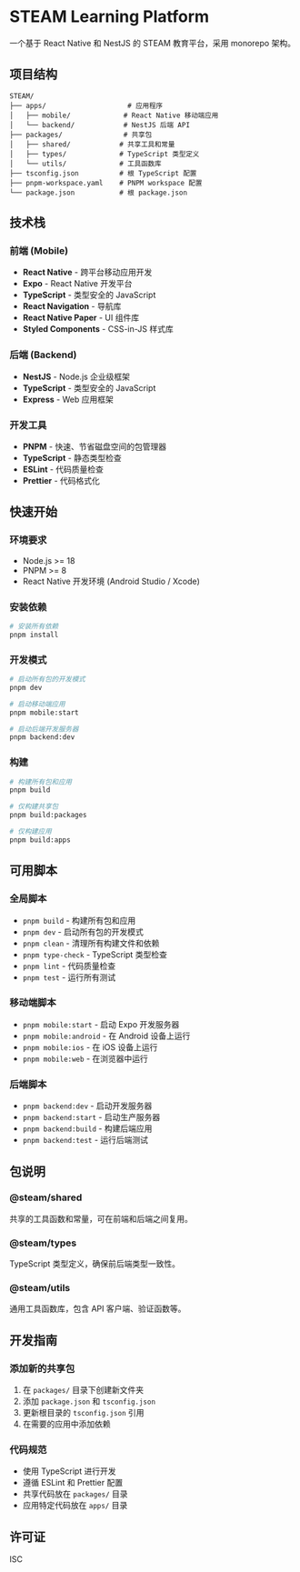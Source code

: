 # STEAM Learning Platform

一个基于 React Native 和 NestJS 的 STEAM 教育平台，采用 monorepo 架构。

## 项目结构

```
STEAM/
├── apps/                    # 应用程序
│   ├── mobile/             # React Native 移动端应用
│   └── backend/            # NestJS 后端 API
├── packages/               # 共享包
│   ├── shared/            # 共享工具和常量
│   ├── types/             # TypeScript 类型定义
│   └── utils/             # 工具函数库
├── tsconfig.json          # 根 TypeScript 配置
├── pnpm-workspace.yaml    # PNPM workspace 配置
└── package.json           # 根 package.json
```

## 技术栈

### 前端 (Mobile)
- **React Native** - 跨平台移动应用开发
- **Expo** - React Native 开发平台
- **TypeScript** - 类型安全的 JavaScript
- **React Navigation** - 导航库
- **React Native Paper** - UI 组件库
- **Styled Components** - CSS-in-JS 样式库

### 后端 (Backend)
- **NestJS** - Node.js 企业级框架
- **TypeScript** - 类型安全的 JavaScript
- **Express** - Web 应用框架

### 开发工具
- **PNPM** - 快速、节省磁盘空间的包管理器
- **TypeScript** - 静态类型检查
- **ESLint** - 代码质量检查
- **Prettier** - 代码格式化

## 快速开始

### 环境要求

- Node.js >= 18
- PNPM >= 8
- React Native 开发环境 (Android Studio / Xcode)

### 安装依赖

```bash
# 安装所有依赖
pnpm install
```

### 开发模式

```bash
# 启动所有包的开发模式
pnpm dev

# 启动移动端应用
pnpm mobile:start

# 启动后端开发服务器
pnpm backend:dev
```

### 构建

```bash
# 构建所有包和应用
pnpm build

# 仅构建共享包
pnpm build:packages

# 仅构建应用
pnpm build:apps
```

## 可用脚本

### 全局脚本
- `pnpm build` - 构建所有包和应用
- `pnpm dev` - 启动所有包的开发模式
- `pnpm clean` - 清理所有构建文件和依赖
- `pnpm type-check` - TypeScript 类型检查
- `pnpm lint` - 代码质量检查
- `pnpm test` - 运行所有测试

### 移动端脚本
- `pnpm mobile:start` - 启动 Expo 开发服务器
- `pnpm mobile:android` - 在 Android 设备上运行
- `pnpm mobile:ios` - 在 iOS 设备上运行
- `pnpm mobile:web` - 在浏览器中运行

### 后端脚本
- `pnpm backend:dev` - 启动开发服务器
- `pnpm backend:start` - 启动生产服务器
- `pnpm backend:build` - 构建后端应用
- `pnpm backend:test` - 运行后端测试

## 包说明

### @steam/shared
共享的工具函数和常量，可在前端和后端之间复用。

### @steam/types
TypeScript 类型定义，确保前后端类型一致性。

### @steam/utils
通用工具函数库，包含 API 客户端、验证函数等。

## 开发指南

### 添加新的共享包

1. 在 `packages/` 目录下创建新文件夹
2. 添加 `package.json` 和 `tsconfig.json`
3. 更新根目录的 `tsconfig.json` 引用
4. 在需要的应用中添加依赖

### 代码规范

- 使用 TypeScript 进行开发
- 遵循 ESLint 和 Prettier 配置
- 共享代码放在 `packages/` 目录
- 应用特定代码放在 `apps/` 目录

## 许可证

ISC